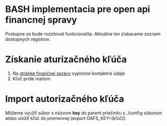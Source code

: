# BASH implementacia pre open api financnej spravy

Postupne sa bude rozsitovat funkcionalita. Aktuálne len ziskavame zoznam dostupnych registrov.

# Získanie aturizačného kľúča

1. Na [stránke finančnej správy](https://opendata.financnasprava.sk/page/openapi) vyplníme kontaktné údaje
2. Kľúč príde mailom

# Import autorizačného kľúča

Môžeme využiť súbor s názvom **key** do parent priečinku s ./config súborom alebo uložiť kľúč do premennej (export OAFS_KEY=[kľúč]).

